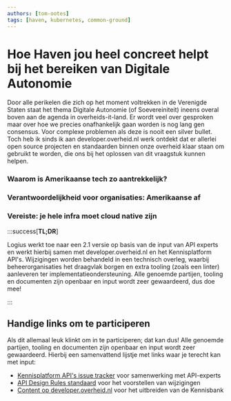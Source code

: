 ```yaml
---
authors: [tom-ootes]
tags: [haven, kubernetes, common-ground]
---
```

# Hoe Haven jou heel concreet helpt bij het bereiken van Digitale Autonomie

Door alle perikelen die zich op het moment voltrekken in de Verenigde Staten staat het thema Digitale Autonomie (of Soevereiniteit) ineens overal boven aan de agenda in overheids-it-land. Er wordt veel over gesproken maar over hoe we precies onafhankelijk gaan worden is nog lang gen consensus. Voor complexe problemen als deze is nooit een silver bullet. Toch heb ik sinds ik aan developer.overheid.nl werk ontdekt dat er allerlei open source projecten en standaarden binnen onze overheid klaar staan om gebruikt te worden, die ons bij het oplossen van dit vraagstuk kunnen helpen. 

<!-- truncate -->

### Waarom is Amerikaanse tech zo aantrekkelijk?

### Verantwoordelijkheid voor organisaties: Amerikaanse af

### Vereiste: je hele infra moet cloud native zijn

:::success[**TL;DR**]

Logius werkt toe naar een 2.1 versie op basis van de input van API experts en werkt hierbij samen met developer.overheid.nl en het Kennisplatform API's.
Wijzigingen worden behandeld in een technisch overleg, waarbij beheerorganisaties het draagvlak borgen en extra tooling (zoals een linter) aanleveren ter implementatieondersteuning.
Alle genoemde partijen, tooling en documenten zijn openbaar en input wordt zeer gewaardeerd, dus doe mee!

:::

## Handige links om te participeren

Als dit allemaal leuk klinkt om in te participeren; dat kan dus!
Alle genoemde partijen, tooling en documenten zijn openbaar en input wordt zeer gewaardeerd.
Hierbij een samenvattend lijstje met links waar je terecht kan met input:

* [Kennisplatform API's issue tracker](https://github.com/Geonovum/KP-APIs/issues) voor samenwerking met API-experts
* [API Design Rules standaard](https://github.com/Logius-standaarden/API-Design-Rules/) voor het voorstellen van wijzigingen
* [Content op developer.overheid.nl](https://github.com/developer-overheid-nl/don-site) voor het uitbreiden van de Kennisbank
